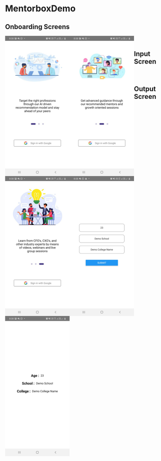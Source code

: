 # MentorboxDemo
<H2>Onboarding Screens</H1>
<div align="center">

<img   src="https://github.com/kunal-j10/MentorboxDemo/blob/main/assests/Screen%20UI/Onboarding1.jpeg"        width="210"   align="left">
<img   src="https://github.com/kunal-j10/MentorboxDemo/blob/main/assests/Screen%20UI/Onboarding2.jpeg"      width="210"   align="left" >
<img   src="https://github.com/kunal-j10/MentorboxDemo/blob/main/assests/Screen%20UI/Onboarding3.jpeg"   width="210"   align="left">

</div>
<br/>

<H2>Input Screen</H2>
<div>
<img   src="https://github.com/kunal-j10/MentorboxDemo/blob/main/assests/Screen%20UI/Input.jpeg"        width="210"   align="left">
</div>
<br/>
<H2>Output Screen</H2>
<div>
<img   src="https://github.com/kunal-j10/MentorboxDemo/blob/main/assests/Screen%20UI/Output.jpeg"        width="210"   align="left">
</div>

